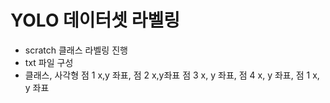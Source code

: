 # YOLO 데이터셋 라벨링

- scratch 클래스 라벨링 진행
- txt 파일 구성
- 클래스, 사각형 점 1 x,y 좌표, 점 2 x,y좌표 점 3 x, y 좌표, 점 4 x, y 좌표, 점 1 x, y 좌표
